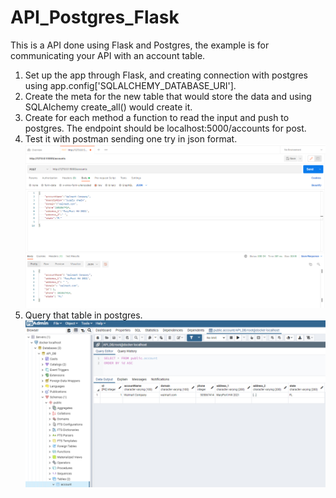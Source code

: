 # API_Postgres_Flask
This is a API done using Flask and Postgres, the example is for communicating your API with an account table.

1. Set up the app through Flask, and creating connection with postgres using app.config['SQLALCHEMY_DATABASE_URI'].
2. Create the meta for the new table that would store the data and using SQLAlchemy create_all() would create it.
3. Create for each method a function to read the input and push to postgres. The endpoint should be localhost:5000/accounts for post.
4. Test it with postman sending one try in json format.
![alt text](https://github.com/MrRicardoAcuna7/API_Postgres_Flask/blob/main/postman_snapshot.PNG)
6. Query that table in postgres.
![alt text](https://github.com/MrRicardoAcuna7/API_Postgres_Flask/blob/main/postgres_snapshot.PNG)

